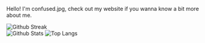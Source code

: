 Hello! I'm confused.jpg, check out my website if you wanna know a bit more about me.

![Github Streak](https://streak-stats.demolab.com?user=confusedjpg&theme=github-dark-blue&hide_border=true)  
![Github Stats](https://github-readme-stats.vercel.app/api?username=confusedjpg&show_icons=true&theme=github_dark&hide_border=true)
![Top Langs](https://github-readme-stats.vercel.app/api/top-langs/?username=confusedjpg&layout=compact&theme=github_dark&hide_border=true)
